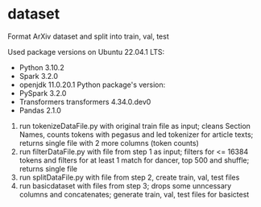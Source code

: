 # dataset
Format ArXiv dataset and split into train, val, test

Used package versions on Ubuntu 22.04.1 LTS:
- Python 3.10.2
- Spark 3.2.0
- openjdk 11.0.20.1
Python package's version:
- PySpark 3.2.0
- Transformers transformers 4.34.0.dev0
- Pandas 2.1.0

1. run tokenizeDataFile.py with original train file as input; cleans Section Names, counts tokens with pegasus and led tokenizer for article texts; returns single file with 2 more columns (token counts)
2. run filterDataFile.py with file from step 1 as input; filters for <= 16384 tokens and filters for at least 1 match for dancer, top 500 and shuffle; returns single file
3. run splitDataFile.py with file from step 2, create train, val, test files
4. run basicdataset with files from step 3; drops some unncessary columns and concatenates; generate train, val, test files for basictest
